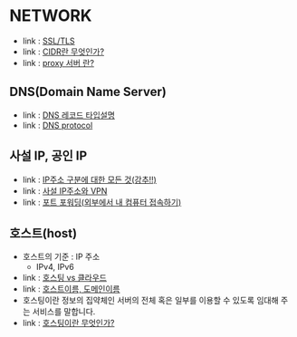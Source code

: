 # NETWORK
- link : [SSL/TLS](https://kanoos-stu.tistory.com/46)
- link : [CIDR란 무엇인가?](https://www.nakjunizm.com/2020/01/29/Cidr/)
- link : [proxy 서버 란?](https://yunyoung1819.tistory.com/9)

## DNS(Domain Name Server)
- link : [DNS 레코드 타입설명](https://win100.tistory.com/360)
- link : [DNS protocol](https://galid1.tistory.com/53)

## 사설 IP, 공인 IP
- link : [IP주소 구분에 대한 모든 것(강추!!)](http://gotocloud.co.kr/?p=320)
- link : [사설 IP주소와 VPN](https://velog.io/@noyo0123/VPN%EC%9D%B4%EB%9E%80-czk1z1of8x)
- link : [포트 포워딩(외부에서 내 컴퓨터 접속하기)](http://webprogramming.co.kr/admins_blog/1397)

## 호스트(host)
- 호스트의 기준 : IP 주소
    - IPv4, IPv6
- link : [호스팅 vs 클라우드](https://brunch.co.kr/@gabianow/6#comment)
- link : [호스트이름, 도메인이름](https://dnssec.tistory.com/26)
- 호스팅이란 정보의 집약체인 서버의 전체 혹은 일부를 이용할 수 있도록 임대해 주는 서비스를 말합니다.
- link : [호스팅이란 무엇인가?](http://blog.wishket.com/%ED%98%B8%EC%8A%A4%ED%8C%85%EC%9D%B4%EB%9E%80-%EB%AC%B4%EC%97%87%EC%9D%BC%EA%B9%8C-%EA%B7%B8%EB%A6%B0%ED%81%B4%EB%9D%BC%EC%9D%B4%EC%96%B8%ED%8A%B8/)